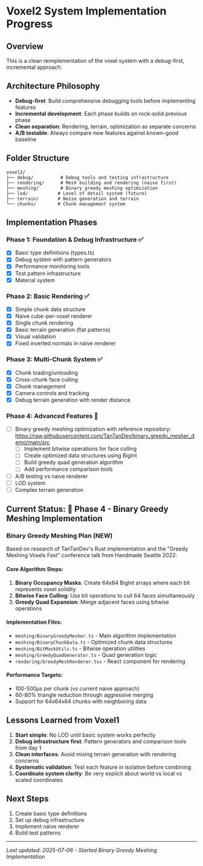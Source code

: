 # Voxel2 System Implementation Progress

## Overview

This is a clean reimplementation of the voxel system with a debug-first, incremental approach.

## Architecture Philosophy

- **Debug-first**: Build comprehensive debugging tools before implementing features
- **Incremental development**: Each phase builds on rock-solid previous phase
- **Clean separation**: Rendering, terrain, optimization as separate concerns
- **A/B testable**: Always compare new features against known-good baseline

## Folder Structure

```
voxel2/
├── debug/          # Debug tools and testing infrastructure
├── rendering/      # Mesh building and rendering (naive first)
├── meshing/        # Binary greedy meshing optimization
├── lod/           # Level of detail system (future)
├── terrain/       # Noise generation and terrain
└── chunks/        # Chunk management system
```

## Implementation Phases

### Phase 1: Foundation & Debug Infrastructure ✅

- [x] Basic type definitions (types.ts)
- [x] Debug system with pattern generators
- [x] Performance monitoring tools
- [x] Test pattern infrastructure
- [x] Material system

### Phase 2: Basic Rendering ✅

- [x] Simple chunk data structure
- [x] Naive cube-per-voxel renderer
- [x] Single chunk rendering
- [x] Basic terrain generation (flat patterns)
- [x] Visual validation
- [x] Fixed inverted normals in naive renderer

### Phase 3: Multi-Chunk System ✅

- [x] Chunk loading/unloading
- [x] Cross-chunk face culling
- [x] Chunk management
- [x] Camera controls and tracking
- [x] Debug terrain generation with render distance

### Phase 4: Advanced Features 🔄

- [ ] Binary greedy meshing optimization with reference repository: https://raw.githubusercontent.com/TanTanDev/binary_greedy_mesher_demo/main/src
  - [ ] Implement bitwise operations for face culling
  - [ ] Create optimized data structures using BigInt
  - [ ] Build greedy quad generation algorithm
  - [ ] Add performance comparison tools
- [ ] A/B testing vs naive renderer
- [ ] LOD system
- [ ] Complex terrain generation

## Current Status: 🚀 Phase 4 - Binary Greedy Meshing Implementation

### Binary Greedy Meshing Plan (NEW)

Based on research of TanTanDev's Rust implementation and the "Greedy Meshing Voxels Fast" conference talk from Handmade Seattle 2022:

#### Core Algorithm Steps:

1. **Binary Occupancy Masks**: Create 64x64 BigInt arrays where each bit represents voxel solidity
2. **Bitwise Face Culling**: Use bit operations to cull 64 faces simultaneously
3. **Greedy Quad Expansion**: Merge adjacent faces using bitwise operations

#### Implementation Files:

- `meshing/BinaryGreedyMesher.ts` - Main algorithm implementation
- `meshing/BinaryChunkData.ts` - Optimized chunk data structures
- `meshing/BitMaskUtils.ts` - Bitwise operation utilities
- `meshing/GreedyQuadGenerator.ts` - Quad generation logic
- `rendering/GreedyMeshRenderer.tsx` - React component for rendering

#### Performance Targets:

- 100-500μs per chunk (vs current naive approach)
- 60-80% triangle reduction through aggressive merging
- Support for 64x64x64 chunks with neighboring data

## Lessons Learned from Voxel1

1. **Start simple**: No LOD until basic system works perfectly
2. **Debug infrastructure first**: Pattern generators and comparison tools from day 1
3. **Clean interfaces**: Avoid mixing terrain generation with rendering concerns
4. **Systematic validation**: Test each feature in isolation before combining
5. **Coordinate system clarity**: Be very explicit about world vs local vs scaled coordinates

## Next Steps

1. Create basic type definitions
2. Set up debug infrastructure
3. Implement naive renderer
4. Build test patterns

---

_Last updated: 2025-07-06 - Started Binary Greedy Meshing Implementation_
